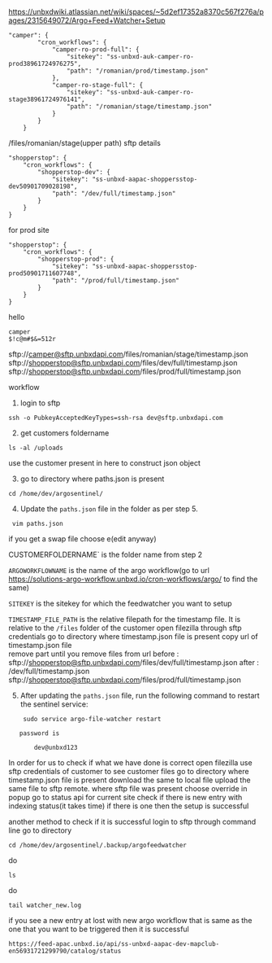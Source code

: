 https://unbxdwiki.atlassian.net/wiki/spaces/~5d2ef17352a8370c567f276a/pages/2315649072/Argo+Feed+Watcher+Setup

```
"camper": {
        "cron_workflows": {
            "camper-ro-prod-full": {
                "sitekey": "ss-unbxd-auk-camper-ro-prod38961724976275",
                "path": "/romanian/prod/timestamp.json"
            },
            "camper-ro-stage-full": {
                "sitekey": "ss-unbxd-auk-camper-ro-stage38961724976141",
                "path": "/romanian/stage/timestamp.json"
            }
        }
    }
```
/files/romanian/stage(upper path)
sftp details

```
"shopperstop": {
    "cron_workflows": {
        "shopperstop-dev": {
            "sitekey": "ss-unbxd-aapac-shoppersstop-dev50901709028198",
            "path": "/dev/full/timestamp.json"
        }
    }
}

```



for prod site

```
"shopperstop": {
    "cron_workflows": {
        "shopperstop-prod": {
            "sitekey": "ss-unbxd-aapac-shoppersstop-prod50901711607748",
            "path": "/prod/full/timestamp.json"
        }
    }
}
```

hello
```
camper
$!c@m#$&=512r

```

sftp://camper@sftp.unbxdapi.com/files/romanian/stage/timestamp.json
sftp://shopperstop@sftp.unbxdapi.com/files/dev/full/timestamp.json
sftp://shopperstop@sftp.unbxdapi.com/files/prod/full/timestamp.json


workflow
1) login to sftp
```
ssh -o PubkeyAcceptedKeyTypes=ssh-rsa dev@sftp.unbxdapi.com
```

2) get customers foldername 
```
ls -al /uploads
```

 use the customer present in here to construct json object

3) go to directory where paths.json is present
```
cd /home/dev/argosentinel/
```

4) Update the `paths.json` file in the folder as per step 5.
```
 vim paths.json
```
if you get a swap file choose e(edit anyway)


CUSTOMERFOLDERNAME` is the folder name from step 2

`ARGOWORKFLOWNAME` is the name of the argo workflow(go to url https://solutions-argo-workflow.unbxd.io/cron-workflows/argo/ to find the same)

`SITEKEY` is the sitekey for which the feedwatcher you want to setup

`TIMESTAMP_FILE_PATH` is the relative filepath for the timestamp file. It is relative to the `/files` folder of the customer
 open filezilla through sftp credentials 
	go to directory where timestamp.json file is present
	 copy url of timestamp.json file 	
     remove part until you remove files from url
	     before : sftp://shopperstop@sftp.unbxdapi.com/files/dev/full/timestamp.json
	     after : /dev/full/timestamp.json
	     sftp://shopperstop@sftp.unbxdapi.com/files/prod/full/timestamp.json
	     
5) After updating the `paths.json` file, run the following command to restart the sentinel service:
```
    sudo service argo-file-watcher restart
```
       password is 
```
       dev@unbxd123
```

In order for us to check if what we have done is correct 
open filezilla
use sftp credentials of customer to see customer files
go to directory where  timestamp.json file is present
download the same to local file 
upload the same file to sftp remote. where sftp file was present
choose override in popup
go to status api for current site
check if there is new entry with indexing status(it takes time)
if there is one then the setup is successful



another method to check if it is successful
login to sftp through command line
go to directory
```
cd /home/dev/argosentinel/.backup/argofeedwatcher
```

do 
```
ls
```

do
```
tail watcher_new.log
```

if you see a new entry at lost with new argo workflow that is same as the one that you want to be triggered 
then it is successful



```
https://feed-apac.unbxd.io/api/ss-unbxd-aapac-dev-mapclub-en56931721299790/catalog/status
```